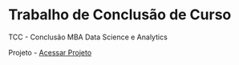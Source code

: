 # Trabalho de Conclusão de Curso
TCC - Conclusão MBA Data Science e Analytics

Projeto - [Acessar Projeto](https://github.com/rodrigodel/tcc-usp/blob/main/projeto.md)